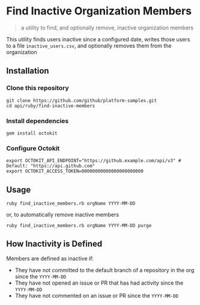 # Find Inactive Organization Members
> a utility to find, and optionally remove, inactive organization members

This utility finds users inactive since a configured date, writes those users to a file `inactive_users.csv`, and optionally removes them from the organization

## Installation

### Clone this repository

```shell
git clone https://github.com/github/platform-samples.git
cd api/ruby/find-inactive-members
```

### Install dependencies

```shell
gem install octokit
```

### Configure Octokit

```shell
export OCTOKIT_API_ENDPOINT="https://github.example.com/api/v3" # Default: "https://api.github.com"
export OCTOKIT_ACCESS_TOKEN=00000000000000000000000
```

## Usage

```shell
ruby find_inactive_members.rb orgName YYYY-MM-DD
```

or, to automatically remove inactive members

```shell
ruby find_inactive_members.rb orgName YYYY-MM-DD purge
```

## How Inactivity is Defined

Members are defined as inactive if:

* They have not committed to the default branch of a repository in the org since the `YYYY-MM-DD`
* They have not opened an issue or PR that has had activity since the `YYYY-MM-DD`
* They have not commented on an issue or PR since the `YYYY-MM-DD`
